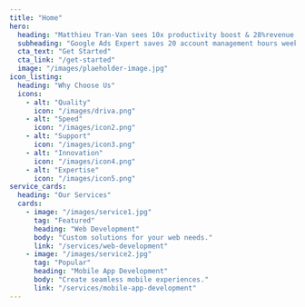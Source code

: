 ```yaml
---
title: "Home"
hero:
  heading: "Matthieu Tran-Van sees 10x productivity boost & 28%revenue surge through Optmyzr"
  subheading: "Google Ads Expert saves 20 account management hours weekly, cuts CPCs, and boosts revenue through automated optimizations"
  cta_text: "Get Started"
  cta_link: "/get-started"
  image: "/images/plaeholder-image.jpg"
icon_listing:
  heading: "Why Choose Us"
  icons:
    - alt: "Quality"
      icon: "/images/driva.png"
    - alt: "Speed"
      icon: "/images/icon2.png"
    - alt: "Support"
      icon: "/images/icon3.png"
    - alt: "Innovation"
      icon: "/images/icon4.png"
    - alt: "Expertise"
      icon: "/images/icon5.png"
service_cards:
  heading: "Our Services"
  cards:
    - image: "/images/service1.jpg"
      tag: "Featured"
      heading: "Web Development"
      body: "Custom solutions for your web needs."
      link: "/services/web-development"
    - image: "/images/service2.jpg"
      tag: "Popular"
      heading: "Mobile App Development"
      body: "Create seamless mobile experiences."
      link: "/services/mobile-app-development"
---
```

